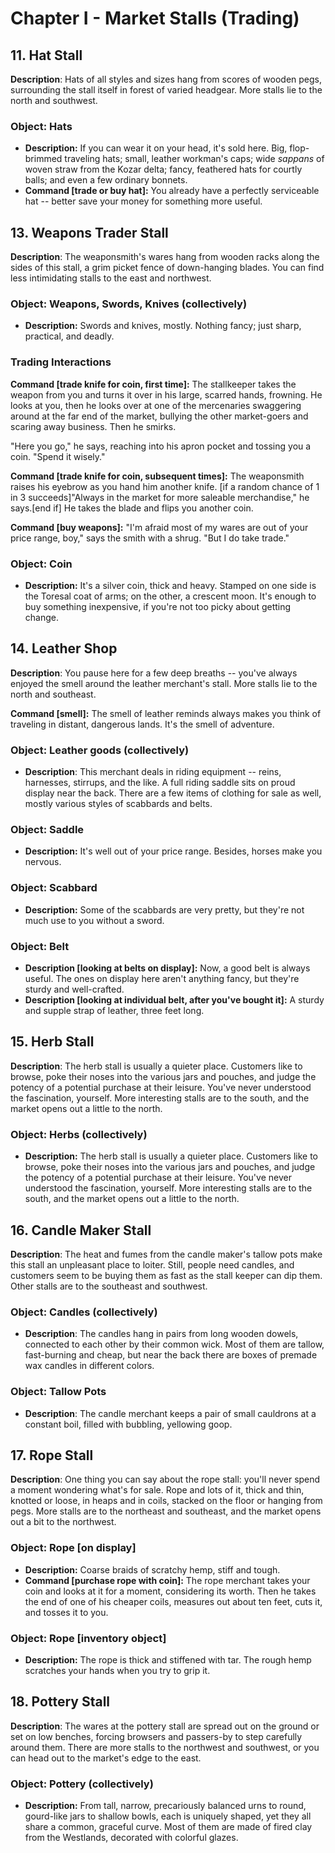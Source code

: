 # Chapter I - Market Stalls (Trading)

## 11. Hat Stall

**Description**: 
Hats of all styles and sizes hang from scores of wooden pegs, surrounding the stall itself in forest of varied headgear. More stalls lie to the north and southwest.

### Object: Hats
- **Description:** If you can wear it on your head, it's sold here. Big, flop-brimmed traveling hats; small, leather workman's caps; wide *sappans* of woven straw from the Kozar delta; fancy, feathered hats for courtly balls; and even a few ordinary bonnets.
- **Command [trade or buy hat]:** You already have a perfectly serviceable hat -- better save your money for something more useful.

## 13. Weapons Trader Stall

**Description**: 
The weaponsmith's wares hang from wooden racks along the sides of this stall, a grim picket fence of down-hanging blades. You can find less intimidating stalls to the east and northwest.

### Object: Weapons, Swords, Knives (collectively)
- **Description:** Swords and knives, mostly. Nothing fancy; just sharp, practical, and deadly.

### Trading Interactions

**Command [trade knife for coin, first time]:** 
The stallkeeper takes the weapon from you and turns it over in his large, scarred hands, frowning. He looks at you, then he looks over at one of the mercenaries swaggering around at the far end of the market, bullying the other market-goers and scaring away business. Then he smirks.

"Here you go," he says, reaching into his apron pocket and tossing you a coin. "Spend it wisely."

**Command [trade knife for coin, subsequent times]:** 
The weaponsmith raises his eyebrow as you hand him another knife. [if a random chance of 1 in 3 succeeds]"Always in the market for more saleable merchandise," he says.[end if] He takes the blade and flips you another coin.

**Command [buy weapons]:** 
"I'm afraid most of my wares are out of your price range, boy," says the smith with a shrug. "But I do take trade."

### Object: Coin
- **Description:** It's a silver coin, thick and heavy. Stamped on one side is the Toresal coat of arms; on the other, a crescent moon. It's enough to buy something inexpensive, if you're not too picky about getting change.

## 14. Leather Shop

**Description**: 
You pause here for a few deep breaths -- you've always enjoyed the smell around the leather merchant's stall. More stalls lie to the north and southeast.

**Command [smell]:** 
The smell of leather reminds always makes you think of traveling in distant, dangerous lands. It's the smell of adventure.

### Object: Leather goods (collectively)
- **Description**: This merchant deals in riding equipment -- reins, harnesses, stirrups, and the like. A full riding saddle sits on proud display near the back. There are a few items of clothing for sale as well, mostly various styles of scabbards and belts.

### Object: Saddle
- **Description:** It's well out of your price range. Besides, horses make you nervous.

### Object: Scabbard
- **Description:** Some of the scabbards are very pretty, but they're not much use to you without a sword.

### Object: Belt
- **Description [looking at belts on display]:** Now, a good belt is always useful. The ones on display here aren't anything fancy, but they're sturdy and well-crafted.
- **Description [looking at individual belt, after you've bought it]:** A sturdy and supple strap of leather, three feet long.

## 15. Herb Stall

**Description**: 
The herb stall is usually a quieter place. Customers like to browse, poke their noses into the various jars and pouches, and judge the potency of a potential purchase at their leisure. You've never understood the fascination, yourself. More interesting stalls are to the south, and the market opens out a little to the north.

### Object: Herbs (collectively)
- **Description:** The herb stall is usually a quieter place. Customers like to browse, poke their noses into the various jars and pouches, and judge the potency of a potential purchase at their leisure. You've never understood the fascination, yourself. More interesting stalls are to the south, and the market opens out a little to the north.

## 16. Candle Maker Stall

**Description**: 
The heat and fumes from the candle maker's tallow pots make this stall an unpleasant place to loiter. Still, people need candles, and customers seem to be buying them as fast as the stall keeper can dip them. Other stalls are to the southeast and southwest.

### Object: Candles (collectively)
- **Description**: The candles hang in pairs from long wooden dowels, connected to each other by their common wick. Most of them are tallow, fast-burning and cheap, but near the back there are boxes of premade wax candles in different colors.

### Object: Tallow Pots
- **Description**: The candle merchant keeps a pair of small cauldrons at a constant boil, filled with bubbling, yellowing goop.

## 17. Rope Stall

**Description**: 
One thing you can say about the rope stall: you'll never spend a moment wondering what's for sale. Rope and lots of it, thick and thin, knotted or loose, in heaps and in coils, stacked on the floor or hanging from pegs. More stalls are to the northeast and southeast, and the market opens out a bit to the northwest.

### Object: Rope [on display]
- **Description:** Coarse braids of scratchy hemp, stiff and tough.
- **Command [purchase rope with coin]:** The rope merchant takes your coin and looks at it for a moment, considering its worth. Then he takes the end of one of his cheaper coils, measures out about ten feet, cuts it, and tosses it to you.

### Object: Rope [inventory object]
- **Description:** The rope is thick and stiffened with tar. The rough hemp scratches your hands when you try to grip it.

## 18. Pottery Stall

**Description**: 
The wares at the pottery stall are spread out on the ground or set on low benches, forcing browsers and passers-by to step carefully around them. There are more stalls to the northwest and southwest, or you can head out to the market's edge to the east.

### Object: Pottery (collectively)
- **Description:** From tall, narrow, precariously balanced urns to round, gourd-like jars to shallow bowls, each is uniquely shaped, yet they all share a common, graceful curve. Most of them are made of fired clay from the Westlands, decorated with colorful glazes.

